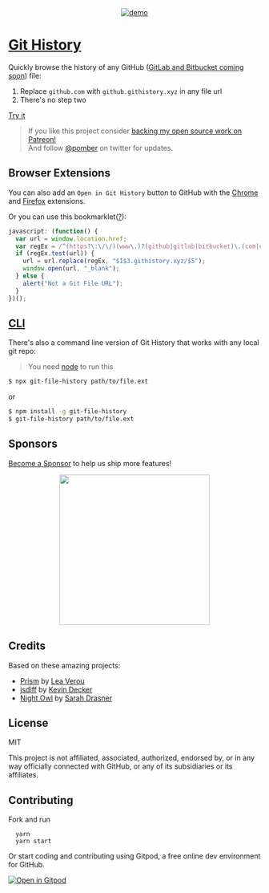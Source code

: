 <div align="center">
<a href="https://github.githistory.xyz/babel/babel/blob/master/packages/babel-core/test/browserify.js">
<img alt="demo" src="https://user-images.githubusercontent.com/1911623/52460615-f3899d80-2b49-11e9-8c21-06af4097a527.gif" />
</a>
</div>

# [Git History](https://githistory.xyz)

Quickly browse the history of any GitHub ([GitLab and Bitbucket
coming soon](https://github.com/pomber/git-history/issues/14)) file:

1. Replace `github.com` with `github.githistory.xyz` in any file url
2. There's no step two

[Try it](https://github.githistory.xyz/babel/babel/blob/master/packages/babel-core/test/browserify.js)

> If you like this project consider [backing my open source work on Patreon!](https://patreon.com/pomber)  
> And follow [@pomber](https://twitter.com/pomber) on twitter for updates.

## Browser Extensions

You can also add an `Open in Git History` button to GitHub with the [Chrome](https://chrome.google.com/webstore/detail/github-history-browser-ex/laghnmifffncfonaoffcndocllegejnf) and [Firefox](https://addons.mozilla.org/firefox/addon/github-history/) extensions.

Or you can use this bookmarklet([?](https://en.wikipedia.org/wiki/Bookmarklet)):

```javascript
javascript: (function() {
  var url = window.location.href;
  var regEx = /^(https?\:\/\/)(www\.)?(github|gitlab|bitbucket)\.(com|org)\/(.*)$/i;
  if (regEx.test(url)) {
    url = url.replace(regEx, "$1$3.githistory.xyz/$5");
    window.open(url, "_blank");
  } else {
    alert("Not a Git File URL");
  }
})();
```

## [CLI](https://github.com/pomber/git-history/tree/master/cli)

There's also a command line version of Git History that works with any local git repo:

> You need [node](https://nodejs.org/en/) to run this

```bash
$ npx git-file-history path/to/file.ext
```

or

```bash
$ npm install -g git-file-history
$ git-file-history path/to/file.ext
```

## Sponsors

[Become a Sponsor](https://opencollective.com/git-history) to help us ship more features!

<div align="center">
<a href="https://opencollective.com/git-history/donate">
<img
  src="https://opencollective.com/git-history/donate/button.png?color=blue"
  width="300"
/>
</a>
</div>

## Credits

Based on these amazing projects:

- [Prism](https://github.com/PrismJS/prism) by [Lea Verou](https://twitter.com/leaverou)
- [jsdiff](https://github.com/kpdecker/jsdiff) by [Kevin Decker](https://twitter.com/kpdecker)
- [Night Owl](https://github.com/sdras/night-owl-vscode-theme) by [Sarah Drasner](https://twitter.com/sarah_edo)

## License

MIT

This project is not affiliated, associated, authorized, endorsed by, or in any way officially connected with GitHub, or any of its subsidiaries or its affiliates.

## Contributing

Fork and run

```
  yarn
  yarn start
```

Or start coding and contributing using Gitpod, a free online dev environment for GitHub.

[![Open in Gitpod](https://gitpod.io/button/open-in-gitpod.svg)](https://gitpod.io/#https://github.com/pomber/github-history)
